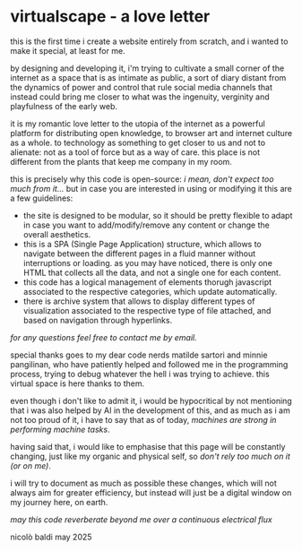 # virtualscape - a love letter

this is the first time i create a website entirely from scratch, and i wanted to make it special, at least for me. 

by designing and developing it, i'm trying to cultivate a small corner of the internet as a space that is as intimate as public, a sort of diary distant from the dynamics of power and control that rule social media channels that instead could bring me closer to what was the ingenuity, verginity and playfulness of the early web. 

it is my romantic love letter to the utopia of the internet as a powerful platform for distributing open knowledge, to browser art and internet culture as a whole. to technology as something to get closer to us and not to alienate: not as a tool of force but as a way of care. this place is not different from the plants that keep me company in my room.

this is precisely why this code is open-source: _i mean, don't expect too much from it..._ but in case you are interested in using or modifying it this are a few guidelines:
- the site is designed to be modular, so it should be pretty flexible to adapt in case you want to add/modify/remove any content or change the overall aesthetics.
- this is a SPA (Single Page Application) structure, which allows to navigate between the different pages in a fluid manner without interruptions or loading. as you may have noticed, there is only one HTML that collects all the data, and not a single one for each content.
- this code has a logical management of elements thorugh javascript associated to the respective categories, which update automatically.
- there is archive system that allows to display different types of visualization associated to the respective type of file attached, and based on navigation through hyperlinks.

_for any questions feel free to contact me by email._

special thanks goes to my dear code nerds matilde sartori and minnie pangilinan, who have patiently helped and followed me in the programming process, trying to debug whatever the hell i was trying to achieve. this virtual space is here thanks to them.

even though i don't like to admit it, i would be hypocritical by not mentioning that i was also helped by AI in the development of this, and as much as i am not too proud of it, i have to say that as of today, _machines are strong in performing machine tasks_.

having said that, i would like to emphasise that this page will be constantly changing, just like my organic and physical self, so _don't rely too much on it (or on me)_. 

i will try to document as much as possible these changes, which will not always aim for greater efficiency, but instead will just be a digital window on my journey here, on earth.

_may this code reverberate beyond me over a continuous electrical flux_

nicolò baldi
may 2025
